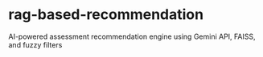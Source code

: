# rag-based-recommendation
AI-powered assessment recommendation engine using Gemini API, FAISS, and fuzzy filters
